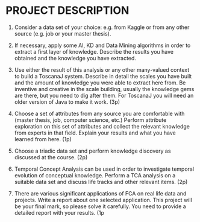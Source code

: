# PROJECT DESCRIPTION
1. Consider a data set of your choice: e.g. from Kaggle or from any
other source (e.g. job or your master thesis).

2. If necessary, apply some AI, KD  and Data Mining algorithms in
order to extract a first layer of knowledge. Describe the results you
have obtained and the knowledge you have extracted.

3. Use either the result of this analysis or any other many-valued
context to build a ToscanaJ system. Describe in detail the scales you
have built and the amount of knowledge you were able to extract
here from. Be inventive and creative in the scale building, usually the
knowledge gems are there, but you need to dig after them. For
ToscanaJ you will need an older version of Java to make it work. (3p)

4. Choose a set of attributes from any source you are comfortable
with (master thesis, job, computer science, etc.) Perform attribute
exploration on this set of attributes and collect the relevant
knowledge from experts in that field. Explain your results and what
you have learned from here.  (1p)

5. Choose a triadic data set and perform knowledge discovery as
discussed at the course. (2p)

6. Temporal Concept Analysis can be used in order to investigate
temporal evolution of conceptual knowledge. Perform a TCA analysis
on a suitable data set and discuss life tracks and other relevant
items. (2p)

7. There are various significant applications of FCA on real life data
and projects. Write a report about one selected application. This
project will be your final mark, so please solve it carefully. You need
to provide a detailed report with your results.  (1p
